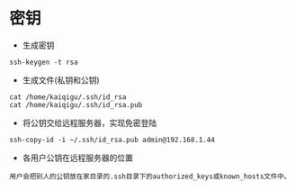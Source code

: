 # 密钥


- 生成密钥

```
ssh-keygen -t rsa
```


- 生成文件(私钥和公钥)

```
cat /home/kaiqigu/.ssh/id_rsa
cat /home/kaiqigu/.ssh/id_rsa.pub
```


- 将公钥交给远程服务器，实现免密登陆

```
ssh-copy-id -i ~/.ssh/id_rsa.pub admin@192.168.1.44
```


- 各用户公钥在远程服务器的位置

```
用户会把别人的公钥放在家目录的.ssh目录下的authorized_keys或known_hosts文件中。
```
